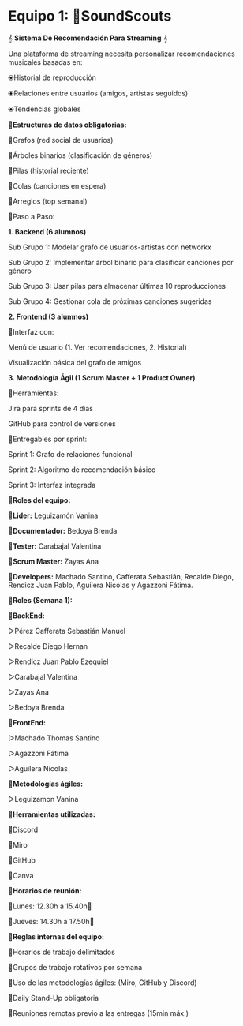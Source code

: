# Equipo 1: 🎷**SoundScouts**

 𝄞 **Sistema De Recomendación Para Streaming** 𝄞

 Una plataforma de streaming necesita personalizar recomendaciones musicales basadas en:

⦿Historial de reproducción

⦿Relaciones entre usuarios (amigos, artistas seguidos)

⦿Tendencias globales



💠**Estructuras de datos obligatorias:**

🔸Grafos (red social de usuarios)

🔸Árboles binarios (clasificación de géneros)

🔸Pilas (historial reciente)

🔸Colas (canciones en espera)

🔸Arreglos (top semanal)



💠Paso a Paso:

**1. Backend (6 alumnos)**

Sub  Grupo 1: Modelar grafo de usuarios-artistas con networkx

Sub  Grupo 2: Implementar árbol binario para clasificar canciones por género

Sub  Grupo 3: Usar pilas para almacenar últimas 10 reproducciones

Sub  Grupo 4: Gestionar cola de próximas canciones sugeridas


**2. Frontend (3 alumnos)**

🔸Interfaz con:

Menú de usuario (1. Ver recomendaciones, 2. Historial)

Visualización básica del grafo de amigos


**3. Metodología Ágil (1 Scrum Master + 1 Product Owner)**

🔸Herramientas:

Jira para sprints de 4 días

GitHub para control de versiones


🔸Entregables por sprint:

Sprint 1: Grafo de relaciones funcional

Sprint 2: Algoritmo de recomendación básico

Sprint 3: Interfaz integrada


💠**Roles del equipo:**

**🔸Lider:** Leguizamón Vanina

**🔸Documentador:** Bedoya Brenda

**🔸Tester:** Carabajal Valentina

**🔸Scrum Master:** Zayas Ana

**🔸Developers:** Machado Santino, Cafferata Sebastián, Recalde Diego, Rendicz Juan Pablo, Aguilera Nicolas y Agazzoni Fátima.



💠**Roles (Semana 1):**

**🔸BackEnd:**

▷Pérez Cafferata Sebastián Manuel

▷Recalde Diego Hernan

▷Rendicz Juan Pablo Ezequiel

▷Carabajal Valentina

▷Zayas Ana

▷Bedoya Brenda

**🔸FrontEnd:**

▷Machado Thomas Santino

▷Agazzoni Fátima

▷Aguilera Nicolas

**🔸Metodologías ágiles:**

▷Leguizamon Vanina





💠**Herramientas utilizadas:**

🔸Discord

🔸Miro

🔸GitHub

🔸Canva



💠**Horarios de reunión:**

🔹Lunes: 12.30h a 15.40h🔹

🔹Jueves: 14.30h a 17.50h🔹



💠**Reglas internas del equipo:**

🔸Horarios de trabajo delimitados

🔸Grupos de trabajo rotativos por semana

🔸Uso de las metodologías ágiles: (Miro, GitHub y Discord)

🔸Daily Stand-Up obligatoria

🔸Reuniones remotas previo a las entregas (15min máx.)

